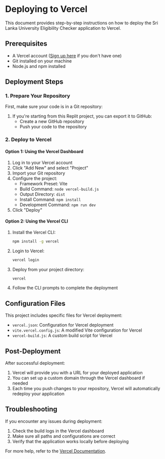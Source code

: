 # Deploying to Vercel

This document provides step-by-step instructions on how to deploy the Sri Lanka University Eligibility Checker application to Vercel.

## Prerequisites

- A Vercel account ([Sign up here](https://vercel.com/signup) if you don't have one)
- Git installed on your machine
- Node.js and npm installed

## Deployment Steps

### 1. Prepare Your Repository

First, make sure your code is in a Git repository:

1. If you're starting from this Replit project, you can export it to GitHub:
   - Create a new GitHub repository
   - Push your code to the repository

### 2. Deploy to Vercel

#### Option 1: Using the Vercel Dashboard

1. Log in to your Vercel account
2. Click "Add New" and select "Project"
3. Import your Git repository
4. Configure the project:
   - Framework Preset: Vite
   - Build Command: `node vercel-build.js`
   - Output Directory: `dist`
   - Install Command: `npm install`
   - Development Command: `npm run dev`
5. Click "Deploy"

#### Option 2: Using the Vercel CLI

1. Install the Vercel CLI:
   ```bash
   npm install -g vercel
   ```

2. Login to Vercel:
   ```bash
   vercel login
   ```

3. Deploy from your project directory:
   ```bash
   vercel
   ```

4. Follow the CLI prompts to complete the deployment

## Configuration Files

This project includes specific files for Vercel deployment:

- `vercel.json`: Configuration for Vercel deployment
- `vite.vercel.config.js`: A modified Vite configuration for Vercel
- `vercel-build.js`: A custom build script for Vercel

## Post-Deployment

After successful deployment:

1. Vercel will provide you with a URL for your deployed application
2. You can set up a custom domain through the Vercel dashboard if needed
3. Each time you push changes to your repository, Vercel will automatically redeploy your application

## Troubleshooting

If you encounter any issues during deployment:

1. Check the build logs in the Vercel dashboard
2. Make sure all paths and configurations are correct
3. Verify that the application works locally before deploying

For more help, refer to the [Vercel Documentation](https://vercel.com/docs).